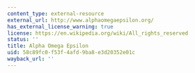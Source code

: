 ```yaml
---
content_type: external-resource
external_url: http://www.alphaomegaepsilon.org/
has_external_license_warning: true
license: https://en.wikipedia.org/wiki/All_rights_reserved
status: ''
title: Alpha Omega Epsilon
uid: 58c89fc0-f53f-4afd-9ba8-e3d20352e01c
wayback_url: ''
---
```

